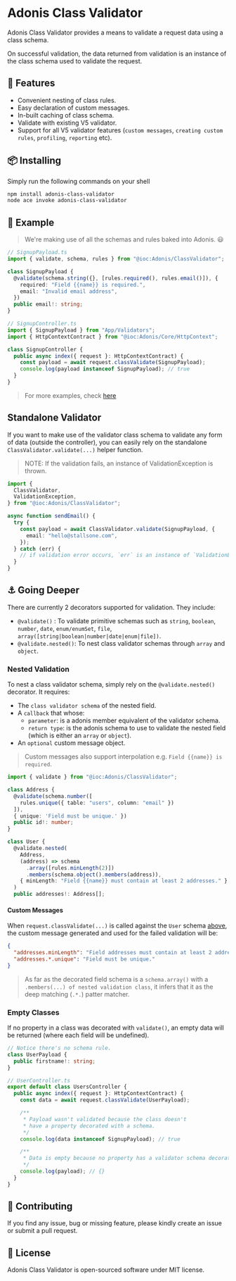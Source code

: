 # Adonis Class Validator

Adonis Class Validator provides a means to validate a request data using a class schema.

On successful validation, the data returned from validation is an instance of the class schema used to validate the request.

## 🎁 Features

- Convenient nesting of class rules.
- Easy declaration of custom messages.
- In-built caching of class schema.
- Validate with existing V5 validator.
- Support for all V5 validator features (`custom messages`, `creating custom rules`, `profiling`, `reporting` etc).

## 📦 Installing

Simply run the following commands on your shell

```bash
npm install adonis-class-validator
node ace invoke adonis-class-validator
```

## 📌 Example

> We're making use of all the schemas and rules baked into Adonis. 😃

```ts
// SignupPayload.ts
import { validate, schema, rules } from "@ioc:Adonis/ClassValidator";

class SignupPayload {
  @validate(schema.string({}, [rules.required(), rules.email()]), {
    required: "Field {{name}} is required.",
    email: "Invalid email address",
  })
  public email!: string;
}
```

```ts
// SignupController.ts
import { SignupPayload } from "App/Validators";
import { HttpContextContract } from "@ioc:Adonis/Core/HttpContext";

class SignupController {
  public async index({ request }: HttpContextContract) {
    const payload = await request.classValidate(SignupPayload);
    console.log(payload instanceof SignupPayload); // true
  }
}
```

> For more examples, check [here](./test/cases/classes.ts)

## Standalone Validator

If you want to make use of the validator class schema to validate any form of data (outside the controller), you can easily rely on the standalone `ClassValidator.validate(...)` helper function.

> NOTE: If the validation fails, an instance of ValidationException is thrown.

```ts
import {
  ClassValidator,
  ValidationException,
} from "@ioc:Adonis/ClassValidator";

async function sendEmail() {
  try {
    const payload = await ClassValidator.validate(SignupPayload, {
      email: "hello@stallsone.com",
    });
  } catch (err) {
    // if validation error occurs, `err` is an instance of `ValidationException`
  }
}
```

## ⚓️ Going Deeper

There are currently 2 decorators supported for validation. They include:

- `@validate()` : To validate primitive schemas such as `string`, `boolean`, `number`, `date`, `enum/enumSet`, `file`, `array([string|boolean|number|date|enum|file])`.
- `@validate.nested()`: To nest class validator schemas through `array` and `object`.

### Nested Validation

To nest a class validator schema, simply rely on the `@validate.nested()` decorator. It requires:

- The `class validator schema` of the nested field.
- A `callback` that whose:
  - `parameter`: is a adonis member equivalent of the validator schema.
  - `return type`: is the adonis schema to use to validate the nested field (which is either an `array` or `object`).
- An `optional` custom message object.

> Custom messages also support interpolation e.g. `Field {{name}} is required`.

```ts
import { validate } from "@ioc:Adonis/ClassValidator";

class Address {
  @validate(schema.number([
    rules.unique({ table: "users", column: "email" })
  ]),
  { unique: 'Field must be unique.' })
  public id!: number;
}

class User {
  @validate.nested(
    Address,
    (address) => schema
      .array([rules.minLength(2)])
      .members(schema.object().members(address)),
    { minLength: "Field {{name}} must contain at least 2 addresses." }
  )
  public addresses!: Address[];
```

#### Custom Messages

When `request.classValidate(...)` is called against the `User` schema [above](#nested-validation), the custom message generated and used for the failed validation will be:

```json
{
  "addresses.minLength": "Field addresses must contain at least 2 addresses.",
  "addresses.*.unique": "Field must be unique."
}
```

> As far as the decorated field schema is a `schema.array()` with a `.members(...) of nested validation class`, it infers that it as the deep matching (`.*.`) patter matcher.

### Empty Classes

If no property in a class was decorated with `validate()`, an empty data will be returned (where each field will be undefined).

```ts
// Notice there's no schema rule.
class UserPayload {
  public firstname!: string;
}

// UserController.ts
export default class UsersController {
  public async index({ request }: HttpContextContract) {
    const data = await request.classValidate(UserPayload);

    /**
     * Payload wasn't validated because the class doesn't
     * have a property decorated with a schema.
     */
    console.log(data instanceof SignupPayload); // true

    /**
     * Data is empty because no property has a validator schema decorator.
     */
    console.log(payload); // {}
  }
}
```

## 📝 Contributing

If you find any issue, bug or missing feature, please kindly create an issue or submit a pull request.

## 🔖 License

Adonis Class Validator is open-sourced software under MIT license.
